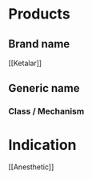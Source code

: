 # Products

## Brand name
[[Ketalar]]

## Generic name


### Class / Mechanism


# Indication
[[Anesthetic]]

